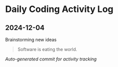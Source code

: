 # Daily Coding Activity Log

## 2024-12-04

Brainstorming new ideas

> Software is eating the world.

*Auto-generated commit for activity tracking*

